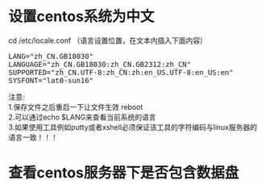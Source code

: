# 设置centos系统为中文
cd /etc/locale.conf （语言设置位置，在文本内插入下面内容）  
<pre>
LANG="zh_CN.GB18030"
LANGUAGE="zh_CN.GB18030:zh_CN.GB2312:zh_CN"
SUPPORTED="zh_CN.UTF-8:zh_CN:zh:en_US.UTF-8:en_US:en"
SYSFONT="lat0-sun16"
</pre>

注意:  
1.保存文件之后重启一下让文件生效 reboot  
2.可以通过echo $LANG来查看当前系统的语言  
3.如果使用工具例如putty或者xshell必须保证该工具的字符编码与linux服务器的语言一致！！！  

# 查看centos服务器下是否包含数据盘